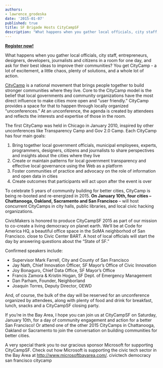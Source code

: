 ```yaml
---
authors:
- lawrence_grodeska
date: '2015-01-07'
published: true
title: SF Brigade Hosts CityCampSF
description: "What happens when you gather local officials, city staff, entrepreneurs, designers, developers, journalists and citizens in a room for one day, and ask for their best ideas to improve their communities? You get CityCamp - a lot of excitement, a little chaos, plenty of solutions, and a whole lot of action."
---
```


**[Register now!](https://www.eventbrite.com/e/citycampsf-2015-tickets-13722252627)**

What happens when you gather local officials, city staff, entrepreneurs, designers, developers, journalists and citizens in a room for one day, and ask for their best ideas to improve their communities? You get CityCamp - a lot of excitement, a little chaos, plenty of solutions, and a whole lot of action.

[CityCamp](http://citycamp.com/sf/) is a national movement that brings people together to build stronger communities where they live. Core to the CityCamp model is the belief that local governments and community organizations have the most direct influence to make cities more open and “user friendly.” CityCamp provides a space for that to happen through locally organized “unconferences.” At an unconference, the agenda is created by attendees and reflects the interests and expertise of those in the room.

The first CityCamp was held in Chicago in January 2010, inspired by other unconferences like Transparency Camp and Gov 2.0 Camp. Each CityCamp has four main goals:

1. Bring together local government officials, municipal employees, experts, programmers, designers, citizens and journalists to share perspectives and insights about the cities where they live
2. Create or maintain patterns for local government transparency and effective local governance using the Web as a platform
3. Foster communities of practice and advocacy on the role of information and open data in cities
4. Create outcomes that participants will act upon after the event is over

To celebrate 5 years of community building for better cities, CityCamp is being re-booted and re-energized in 2015. **On January 10th, four cities – Chattanooga, Oakland, Sacramento and San Francisco** – will host concurrent CityCamps in city halls, public libraries, and local civic hacking organizations.

CivicMakers is honored to produce CityCampSF 2015 as part of our mission to co-create a living democracy on planet earth. We’ll be at Code for America HQ, a beautiful office space in the SoMA neighborhod of San Francisco. close to Civic Center BART. A host of local officials will start the day by answering questions about the “State of SF.”

Confirmed speakers include:

- Supervisor Mark Farrell, City and County of San Francisco
- Jay Nath, Chief Innovation Officer, SF Mayor’s Office of Civic Innovation
- Joy Bonaguro, Chief Data Office, SF Mayor’s Office
- Francis Zamora & Kristin Hogan, SF Dept. of Emergency Management
- Dan Parham, Founder, Neighborland
- Joaquín Torres, Deputy Director, OEWD

And, of course, the bulk of the day will be reserved for an unconference organized by attendees, along with plenty of food and drink for breakfast, lunch, snacks and a CityCampSF closing party.

If you’re in the Bay Area, I hope you can join us at CityCampSF on Saturday, January 10th, for a day of community engagement and action for a better San Francisco! Or attend one of the other 2015 CityCamps in Chattanooga, Oakland or Sacramento to join the conversation on building communities for better cities.

A very special thank you to our gracious sponsor Microsoft for supporting CityCampSF. Check out how Microsoft is supporting the civic tech sector in the Bay Area at http://www.microsoftbayarea.com/.
civictech democracy san francisco citycamp
